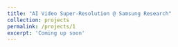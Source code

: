 ```yaml
---
title: "AI Video Super-Resolution @ Samsung Research"
collection: projects
permalink: /projects/1
excerpt: 'Coming up soon'
---
```

